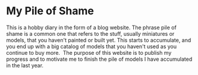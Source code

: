 # My Pile of Shame

This is a hobby diary in the form of a blog website. The phrase pile of shame is a common one that refers to the stuff, usually miniatures or models, that you haven't painted or built yet. This starts to accumulate, and you end up with a big catalog of models that you haven't used as you continue to buy more.
 The purpose of this website is to publish my progress and to motivate me to finish the pile of models I have accumulated in the last year.
